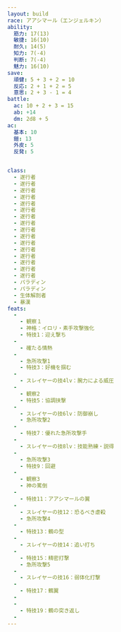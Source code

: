```yaml
---
layout: build
race: アアシマール（エンジェルキン）
ability:
  筋力: 17(13)
  敏捷: 16(10)
  耐久: 14(5)
  知力: 7(-4)
  判断: 7(-4)
  魅力: 16(10)
save:
  頑健: 5 + 3 + 2 = 10
  反応: 2 + 1 + 2 = 5
  意思: 2 + 3 - 1 = 4
battle:
  ac: 10 + 2 + 3 = 15
  ab: +14 
  dm: 2d8 + 5
ac:
  基本: 10
  鎧: 13
  外皮: 5
  反発: 5


class:
  - 遂行者
  - 遂行者
  - 遂行者
  - 遂行者
  - 遂行者
  - 遂行者
  - 遂行者
  - 遂行者
  - 遂行者
  - 遂行者
  - 遂行者
  - 遂行者
  - 遂行者
  - 遂行者
  - 遂行者
  - 遂行者
  - パラディン
  - パラディン
  - 生体解剖者
  - 暴漢
feats:
  -
    - 観察１
    - 神格：イロリ・素手攻撃強化
    - 特技1：迎え撃ち
  -
    - 確たる情熱
  -
    - 急所攻撃1
    - 特技3：好機を掴む
  -
    - スレイヤーの技4lv：腕力による威圧
  -
    - 観察2
    - 特技5：協調挟撃
  -
    - スレイヤーの技6lv：防御崩し
    - 急所攻撃2
  -
    - 特技7：優れた急所攻撃手
  -
    - スレイヤーの技8lv：技能熟練・説得
  -
    - 急所攻撃3
    - 特技9：回避
  -
    - 観察3
    - 神の罵倒
  -
    - 特技11：アアシマールの翼
  -
    - スレイヤーの技12：恐るべき虐殺
    - 急所攻撃4
  -
    - 特技13：鶴の型
  -
    - スレイヤーの技14：追い打ち
  -
    - 特技15：精密打撃
    - 急所攻撃5
  -
    - スレイヤーの技16：弱体化打撃
  -
    - 特技17：鶴翼
  -
  -
    - 特技19：鶴の突き返し
  -
---
```

